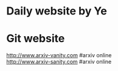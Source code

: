 Daily website by Ye
=

# Git website
http://www.arxiv-vanity.com				#arxiv online<br>
http://www.arxiv-sanity.com				#arxiv online<br>

